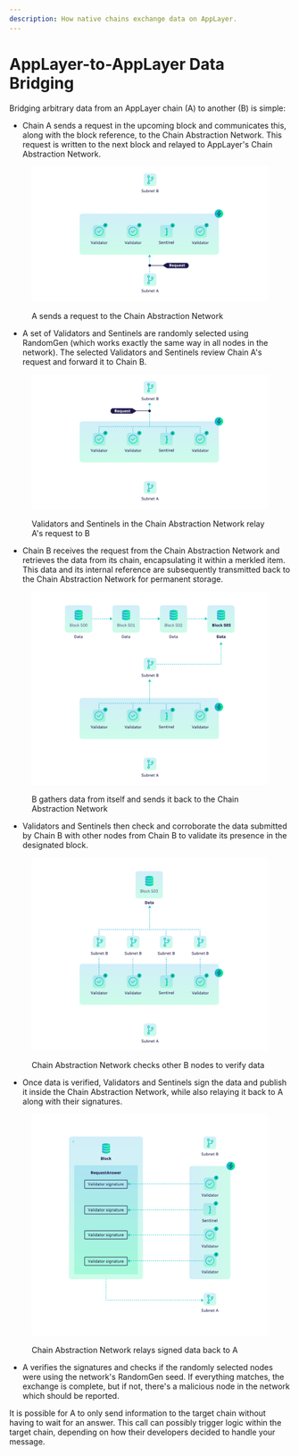 ```yaml
---
description: How native chains exchange data on AppLayer.
---
```


# AppLayer-to-AppLayer Data Bridging

Bridging arbitrary data from an AppLayer chain (A) to another (B) is simple:

* Chain A sends a request in the upcoming block and communicates this, along with the block reference, to the Chain Abstraction Network. This request is written to the next block and relayed to AppLayer's Chain Abstraction Network.

<figure><img src="../../.gitbook/assets/Diagram 1.0.png" alt=""><figcaption><p>A sends a request to the Chain Abstraction Network</p></figcaption></figure>

* A set of Validators and Sentinels are randomly selected using RandomGen (which works exactly the same way in all nodes in the network). The selected Validators and Sentinels review Chain A's request and forward it to Chain B.

<figure><img src="../../.gitbook/assets/Diagram 2.png" alt=""><figcaption><p>Validators and Sentinels in the Chain Abstraction Network relay A's request to B</p></figcaption></figure>

* Chain B receives the request from the Chain Abstraction Network and retrieves the data from its chain, encapsulating it within a merkled item. This data and its internal reference are subsequently transmitted back to the Chain Abstraction Network for permanent storage.

<figure><img src="../../.gitbook/assets/Diagram 3.png" alt=""><figcaption><p>B gathers data from itself and sends it back to the Chain Abstraction Network</p></figcaption></figure>

* Validators and Sentinels then check and corroborate the data submitted by Chain B with other nodes from Chain B to validate its presence in the designated block.

<figure><img src="../../.gitbook/assets/Diagram 4.png" alt=""><figcaption><p>Chain Abstraction Network checks other B nodes to verify data</p></figcaption></figure>

* Once data is verified, Validators and Sentinels sign the data and publish it inside the Chain Abstraction Network, while also relaying it back to A along with their signatures.

<figure><img src="../../.gitbook/assets/Diagram 5.png" alt=""><figcaption><p>Chain Abstraction Network relays signed data back to A</p></figcaption></figure>

* A verifies the signatures and checks if the randomly selected nodes were using the network's RandomGen seed. If everything matches, the exchange is complete, but if not, there's a malicious node in the network which should be reported.

It is possible for A to only send information to the target chain without having to wait for an answer. This call can possibly trigger logic within the target chain, depending on how their developers decided to handle your message.

